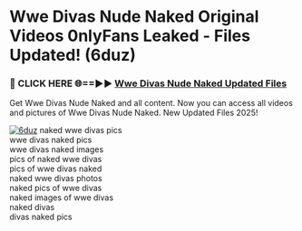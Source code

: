 # Wwe Divas Nude Naked Original Videos 0nlyFans Leaked - Files Updated! (6duz)

<h3>🔴 CLICK HERE 🌐==►► <a href="https://tinyurl.com/yckcrads" rel="nofollow">Wwe Divas Nude Naked Updated Files</a></h3>

Get Wwe Divas Nude Naked and all content. Now you can access all videos and pictures of Wwe Divas Nude Naked. New Updated Files 2025!

[![6duz](https://i.imgur.com/hpKpOFt.gif)](https://tinyurl.com/yckcrads)
naked wwe divas pics<br>
wwe divas naked pics<br>
wwe divas naked images<br>
pics of naked wwe divas<br>
pics of wwe divas naked<br>
naked wwe divas photos<br>
naked pics of wwe divas<br>
naked images of wwe divas<br>
naked divas<br>
divas naked pics